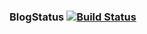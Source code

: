 ### BlogStatus [![Build Status](https://travis-ci.org/jackey8616/jackey8616.github.io.svg?branch=blog)](https://travis-ci.org/jackey8616/jackey8616.github.io)

